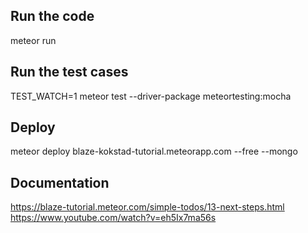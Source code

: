 ## Run the code
meteor run
## Run the test cases
TEST_WATCH=1 meteor test --driver-package meteortesting:mocha
## Deploy
meteor deploy blaze-kokstad-tutorial.meteorapp.com --free --mongo
## Documentation
https://blaze-tutorial.meteor.com/simple-todos/13-next-steps.html
https://www.youtube.com/watch?v=eh5Ix7ma56s

